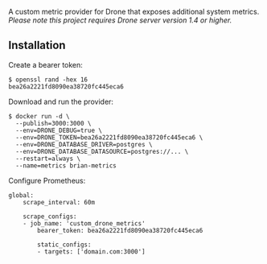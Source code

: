 A custom metric provider for Drone that exposes additional system metrics. _Please note this project requires Drone server version 1.4 or higher._

## Installation

Create a bearer token:

```console
$ openssl rand -hex 16
bea26a2221fd8090ea38720fc445eca6
```

Download and run the provider:

```console
$ docker run -d \
  --publish=3000:3000 \
  --env=DRONE_DEBUG=true \
  --env=DRONE_TOKEN=bea26a2221fd8090ea38720fc445eca6 \
  --env=DRONE_DATABASE_DRIVER=postgres \
  --env=DRONE_DATABASE_DATASOURCE=postgres://... \
  --restart=always \
  --name=metrics brian-metrics 
```

Configure Prometheus:

```text
global:
    scrape_interval: 60m

    scrape_configs:
    - job_name: 'custom_drone_metrics'
        bearer_token: bea26a2221fd8090ea38720fc445eca6

        static_configs:
        - targets: ['domain.com:3000']
```
